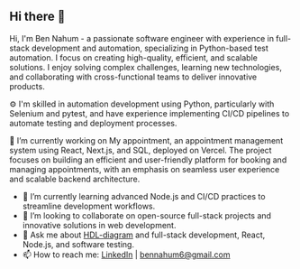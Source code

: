 ## Hi there 👋

Hi, I'm Ben Nahum - a passionate software engineer with experience in full-stack development and automation, specializing in Python-based test automation. I focus on creating high-quality, efficient, and scalable solutions. I enjoy solving complex challenges, learning new technologies, and collaborating with cross-functional teams to deliver innovative products.

⚙️ I'm skilled in automation development using Python, particularly with Selenium and pytest, and have experience implementing CI/CD pipelines to automate testing and deployment processes.

🔭 I’m currently working on My appointment, an appointment management system using React, Next.js, and SQL, deployed on Vercel. The project focuses on building an efficient and user-friendly platform for booking and managing appointments, with an emphasis on seamless user experience and scalable backend architecture.

- 🌱 I’m currently learning advanced Node.js and CI/CD practices to streamline development workflows.
- 👯 I’m looking to collaborate on open-source full-stack projects and innovative solutions in web development.
- 💬 Ask me about [HDL-diagram](https://github.com/BenNahum6/hdl-diagram) and full-stack development, React, Node.js, and software testing.
- 📫 How to reach me: [LinkedIn](https://www.linkedin.com/in/ben-nahum-5039331b4/) | bennahum6@gmail.com
